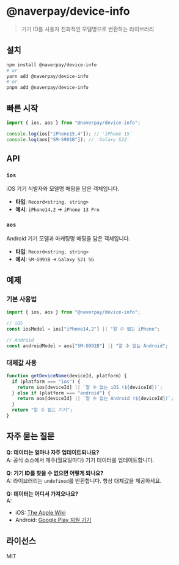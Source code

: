 # @naverpay/device-info

> 기기 ID를 사용자 친화적인 모델명으로 변환하는 라이브러리

## 설치

```bash
npm install @naverpay/device-info
# or
yarn add @naverpay/device-info
# or
pnpm add @naverpay/device-info
```

## 빠른 시작

```javascript
import { ios, aos } from "@naverpay/device-info";

console.log(ios["iPhone15,4"]); // 'iPhone 15'
console.log(aos["SM-S901B"]); // 'Galaxy S22'
```

## API

### `ios`

iOS 기기 식별자와 모델명 매핑을 담은 객체입니다.

- **타입**: `Record<string, string>`
- **예시**: `iPhone14,2` → `iPhone 13 Pro`

### `aos`

Android 기기 모델과 마케팅명 매핑을 담은 객체입니다.

- **타입**: `Record<string, string>`
- **예시**: `SM-G991B` → `Galaxy S21 5G`

## 예제

### 기본 사용법

```javascript
import { ios, aos } from "@naverpay/device-info";

// iOS
const iosModel = ios["iPhone14,2"] || "알 수 없는 iPhone";

// Android
const androidModel = aos["SM-G991B"] || "알 수 없는 Android";
```

### 대체값 사용

```javascript
function getDeviceName(deviceId, platform) {
  if (platform === "ios") {
    return ios[deviceId] || `알 수 없는 iOS (${deviceId})`;
  } else if (platform === "android") {
    return aos[deviceId] || `알 수 없는 Android (${deviceId})`;
  }
  return "알 수 없는 기기";
}
```

## 자주 묻는 질문

**Q: 데이터는 얼마나 자주 업데이트되나요?**  
A: 공식 소스에서 매주(월요일마다) 기기 데이터를 업데이트합니다.

**Q: 기기 ID를 찾을 수 없으면 어떻게 되나요?**  
A: 라이브러리는 `undefined`를 반환합니다. 항상 대체값을 제공하세요.

**Q: 데이터는 어디서 가져오나요?**  
A:

- iOS: [The Apple Wiki](https://theapplewiki.com/wiki/Models)
- Android: [Google Play 지원 기기](https://storage.googleapis.com/play_public/supported_devices.html)

## 라이선스

MIT
